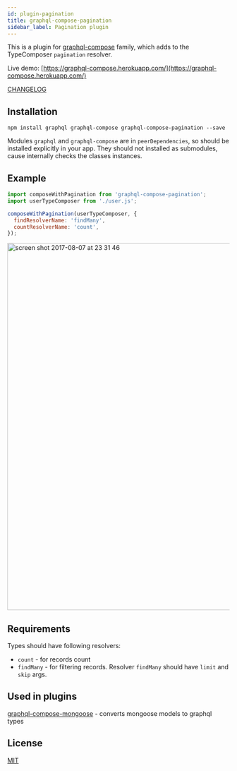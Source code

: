 ```yaml
---
id: plugin-pagination
title: graphql-compose-pagination
sidebar_label: Pagination plugin
---
```


This is a plugin for [graphql-compose](https://github.com/graphql-compose/graphql-compose) family, which adds to the TypeComposer `pagination` resolver.

Live demo: [https://graphql-compose.herokuapp.com/](https://graphql-compose.herokuapp.com/)

[CHANGELOG](https://github.com/graphql-compose/graphql-compose-pagination/blob/master/CHANGELOG.md)

## Installation
```
npm install graphql graphql-compose graphql-compose-pagination --save
```

Modules `graphql` and `graphql-compose` are in `peerDependencies`, so should be installed explicitly in your app. They should not installed as submodules, cause internally checks the classes instances.


## Example
```js
import composeWithPagination from 'graphql-compose-pagination';
import userTypeComposer from './user.js';

composeWithPagination(userTypeComposer, {
  findResolverName: 'findMany',
  countResolverName: 'count',
});
```

<img width="832" alt="screen shot 2017-08-07 at 23 31 46" src="https://user-images.githubusercontent.com/1946920/29038210-ad2390e4-7bc8-11e7-8143-ff0cca2b39cc.png">

## Requirements
Types should have following resolvers:
* `count` - for records count
* `findMany` - for filtering records. Resolver `findMany` should have `limit` and `skip` args.

## Used in plugins
[graphql-compose-mongoose](https://github.com/graphql-compose/graphql-compose-mongoose) - converts mongoose models to graphql types


## License
[MIT](https://github.com/graphql-compose/graphql-compose-pagination/blob/master/LICENSE.md)
